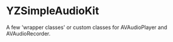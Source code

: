 # YZSimpleAudioKit
A few 'wrapper classes' or custom classes for AVAudioPlayer and AVAudioRecorder.
